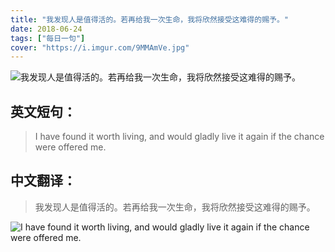 ```yaml
---
title: "我发现人是值得活的。若再给我一次生命，我将欣然接受这难得的赐予。"
date: 2018-06-24
tags: ["每日一句"]
cover: "https://i.imgur.com/9MMAmVe.jpg"
---
```


![我发现人是值得活的。若再给我一次生命，我将欣然接受这难得的赐予。](https://i.imgur.com/xZs7Vhq.jpg)

## 英文短句：
> I have found it worth living, and would gladly live it again if the chance were offered me.

<!--more-->

## 中文翻译：
> 我发现人是值得活的。若再给我一次生命，我将欣然接受这难得的赐予。

![I have found it worth living, and would gladly live it again if the chance were offered me.](https://i.imgur.com/XbQsK6t.jpg)

